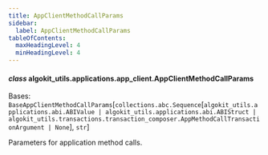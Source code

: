 ```yaml
---
title: AppClientMethodCallParams
sidebar:
  label: AppClientMethodCallParams
tableOfContents:
  maxHeadingLevel: 4
  minHeadingLevel: 4
---
```


#### _class_ algokit_utils.applications.app_client.AppClientMethodCallParams

Bases: `BaseAppClientMethodCallParams`[`collections.abc.Sequence`[`algokit_utils.applications.abi.ABIValue | algokit_utils.applications.abi.ABIStruct | algokit_utils.transactions.transaction_composer.AppMethodCallTransactionArgument | None`], `str`]

Parameters for application method calls.
